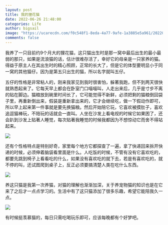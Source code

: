 ```yaml
---
layout: post
title: 我的狸花猫
date: 2022-06-26 21:48:00
categories: Life
author: bigsail
image: "https://ucarecdn.com/f0c548f1-8eda-4a77-9afe-1a3885e5a961/202206262.webp"
comments: false
---
```

我养了一只目前约9个月大的狸花猫，这只猫出生时是那一窝中最后出生的最小最弱的那只，如果是流浪猫的话，估计很难存活了，幸好它的母亲是一只家养的猫。得益于原主人在其出生时的精心照顾，正常的长大了，但是它的体型要明显小于同一窝的其他猫仔。因为是第五只出生的猫，所以名字就叫五仔。

五仔的性格是非常粘人的，刚来我家见到我时很害怕，躲著我跑，但不到两天很快就熟悉起来了。它每天早上都会在卧室门口喵喵叫，人走出来后，几乎是寸步不离的贴在脚边。猫粮放到碗里时间长了，它可能觉得不新鲜，必须把剩的猫粮倒回袋子里，再重新倒出来，假装是重新拿出来的，它才会继续吃，做一下假动作即可，所以早上起来第一件事就是要先换猫粮。然后开始陪它玩，它喜欢被摸肚子，喜欢追逗猫棒玩，不陪玩的话就会一直叫。人坐在沙发上看电视的时候它如果困了，还会趴到沙发上贴著人睡觉，每次贴著我睡觉的时候我都因为不想惊动它而舍不得站起来。

![](https://ucarecdn.com/ddb87890-3e58-4107-bf28-c7b3bb33a90a/303.webp)

还有个性格特点是特别好奇，家里每个地方它都探查了一遍，拿了快递回来拆开快递的时候，必须伸着脑袋看里面是什么。人吃饭的时候，不管有没有它喜欢吃的，都要先跳到椅子上看看吃的什么，如果没有喜欢吃的就下去，若是有喜欢吃的，就不停的叫，还试图爬到桌子上，反正必须要搞清楚人类在吃什么东西。

![](https://ucarecdn.com/795f8b23-9e9f-4afb-846b-4771229384eb/304.webp)

养这只猫是我第一次养猫，对猫的理解也渐渐加深，关于养宠物猫的知识也是在它来了之后才一点点学习的。生活中有了这只猫添加了很多乐趣，希望它能陪我久一点。

![](https://ucarecdn.com/034f5fe2-da2b-4aff-866f-f8e416f8738a/305.webp)

有时候挺羡慕猫的，每日只需吃喝玩乐即可，应该每晚都有个好梦吧。

